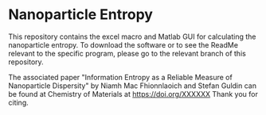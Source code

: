 # Nanoparticle Entropy

This repository contains the excel macro and Matlab GUI for calculating the nanoparticle entropy.  To download the software or to see the ReadMe relevant to the specific program, please go to the relevant branch of this repository.

The associated paper "Information Entropy as a Reliable Measure of Nanoparticle Dispersity" by Niamh Mac Fhionnlaoich and Stefan Guldin can be found at Chemistry of Materials at <https://doi.org/XXXXXX> 
Thank you for citing.
